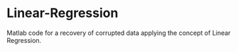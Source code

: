 # Linear-Regression
Matlab code for a recovery of corrupted data applying the concept of Linear Regression.
